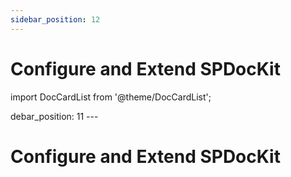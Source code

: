 ```yaml
---
sidebar_position: 12
---
```


# Configure and Extend SPDocKit

import DocCardList from '@theme/DocCardList';

<DocCardList />
debar_position: 11
---

# Configure and Extend SPDocKit

